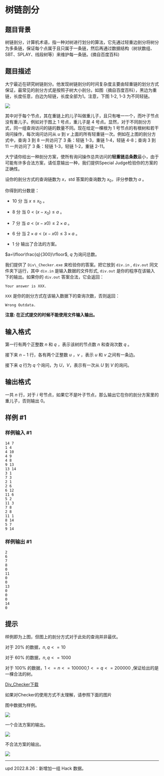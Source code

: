 # 树链剖分

## 题目背景

树链剖分，计算机术语，指一种对树进行划分的算法，它先通过轻重边剖分将树分为多条链，保证每个点属于且只属于一条链，然后再通过数据结构（树状数组、SBT、SPLAY、线段树等）来维护每一条链。(摘自百度百科)


## 题目描述

大宁最近在研究树链剖分。他发现树链剖分的时间复杂度主要由轻重链的划分方式保证，最常见的剖分方式是按照子树大小剖分。如图（摘自百度百科），黑边为重链，长度任意，白边为轻链，长度全部为1。注意，下图 1-2, 1-3 为不同轻链。

 ![](https://cdn.luogu.com.cn/upload/pic/11502.png) 

其中对于每个节点，其在重链上的儿子叫做重儿子，且只有唯一一个，而叶子节点没有重儿子。例如对于图上 1 号点，重儿子是 4 号点。显然，对于不同剖分方式，同一组查询访问的链的数量不同。现在给定一棵根为 1 号节点的有根树和若干询问操作，每次询问访问从 $u$ 到 $v$ 上面的所有轻重链一次。例如在上图的剖分方式中，查询 3 到 8 一共访问了 3 条：轻链 1-3，重链 1-4，轻链 4-8；查询 3 到 11 一共访问了 3 条：轻链 1-3，轻链 1-2，重链 2-11。

大宁请你给出一种剖分方案，使所有询问操作总共访问的**轻重链总条数**最小，由于可能有许多合法方案，请任意输出一种，我们提供Special Judge检验你的方案的正确性。

设你的剖分方式的查询链数为 $x$，std 答案的查询数为 $x_0$，评分参数为 $a$ 。

你得到的分数是：

* $10$ 分  当 $x\leq x_0$ 。

* $8$ 分  当 $0<(x-x_0)\leq a$ 。

* $7$ 分  当 $a<(x-x0)\leq 2\times a$ 。

* $6$ 分  当 $2\times a<(x-x0)\leq 3\times a$ 。

* $1$ 分  输出了合法的方案。



$a=\lfloor\frac{q}{300}\rfloor$, $q$ 为询问总数。

我们提供了 `Div\_Checker.exe` 来检验你的答案。把它放到 `div.in` , `div.out` 同文件夹下运行，其中 `div.in` 是输入数据的文件形式, `div.out` 是你的程序在该输入下的输出。如果你的 `div.out` 答案合法，它会返回：

`Your answer is XXX.`

`XXX` 是你的剖分方式在该输入数据下的查询次数，否则返回：

`Wrong Outdata.`

**注意: 在正式提交的时候不能使用文件输入输出。**


## 输入格式

第一行有两个正整数 $n$ 和 $q$ ，表示该树的节点数 $n$ 和查询次数 $q$ 。

接下来 $n-1$ 行，各有两个正整数 $u$ ，$v$ ，表示 $u$ 和 $v$ 之间有一条边。

接下来 $q$ 行为 $q$ 个询问，为 $U$，$V$，表示有一次从 $U$ 到 $V$ 的询问。


## 输出格式

一共 $n$ 行，对于 $i$ 号节点，如果它不是叶子节点，那么输出它在你的剖分方案里的重儿子，否则输出 0。


## 样例 #1

### 样例输入 #1
```
14 7
1 4
4 10
4 9
4 8
9 13
13 14
3 1
7 3
2 1
2 6
6 12
11 6
5 2
11 3
7 8
2 8
11 1
8 14
5 7
9 14
```

### 样例输出 #1

```
2
6
7
8
0
11
0
0
13
0
0
0
14
0
```

## 提示

样例即为上图，但图上的剖分方式对于此处的查询并非最优。

对于 $20\%$ 的数据，$n,q<=10$

对于 $60\%$ 的数据，$n,q<=1000$

对于 $100\%$ 的数据，$1<=n<=100000$,$1<=q<=200000$ ,保证给出的是一棵合法的树。

[Div\_Checker下载](https://pan.baidu.com/s/1c26OLf6)

如果对Checker的使用方式不太理解，请参照下面的图片

图中数据为样例。

 ![](https://cdn.luogu.com.cn/upload/pic/11563.png) 

一个合法方案的输出。

 ![](https://cdn.luogu.com.cn/upload/pic/11564.png) 

不合法方案的输出。

![](https://cdn.luogu.com.cn/upload/pic/11565.png)

---

$\text{upd 2022.8.26}$：新增加一组 Hack 数据。
